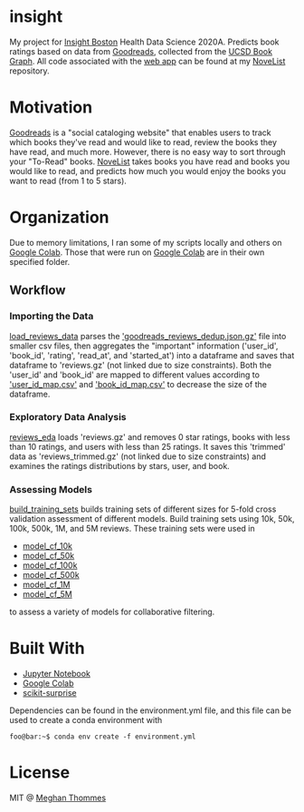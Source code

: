 # insight
My project for [Insight Boston](https://www.insighthealthdata.com/) Health Data Science 2020A. Predicts book ratings based on data from [Goodreads](https://www.goodreads.com/), collected from the [UCSD Book Graph](https://sites.google.com/eng.ucsd.edu/ucsdbookgraph/home?authuser=0). All code associated with the [web app](https://insight-novelist.herokuapp.com/) can be found at my [NoveList](https://github.com/megthommes/noveList) repository.

# Motivation
[Goodreads](https://www.goodreads.com/) is a "social cataloging website" that enables users to track which books they've read and would like to read, review the books they have read, and much more. However, there is no easy way to sort through your "To-Read" books. [NoveList](https://insight-novelist.herokuapp.com/) takes books you have read and books you would like to read, and predicts how much you would enjoy the books you want to read (from 1 to 5 stars).

# Organization
Due to memory limitations, I ran some of my scripts locally and others on [Google Colab](https://colab.research.google.com). Those that were run on [Google Colab](https://colab.research.google.com) are in their own specified folder.

## Workflow
### Importing the Data
[load_reviews_data](https://github.com/megthommes/insight/blob/master/scripts/load_reviews_data.ipynb) parses the ['goodreads_reviews_dedup.json.gz'](https://sites.google.com/eng.ucsd.edu/ucsdbookgraph/reviews?authuser=0) file into smaller csv files, then aggregates the "important" information ('user_id', 'book_id', 'rating', 'read_at', and 'started_at') into a dataframe and saves that dataframe to 'reviews.gz' (not linked due to size constraints). Both the 'user_id' and 'book_id' are mapped to different values according to ['user_id_map.csv'](https://github.com/megthommes/insight/blob/master/data/user_id_map.csv) and ['book_id_map.csv'](https://github.com/megthommes/insight/blob/master/data/book_id_map.csv) to decrease the size of the dataframe.

### Exploratory Data Analysis
[reviews_eda](https://github.com/megthommes/insight/blob/master/scripts/colab/reviews_eda.ipynb) loads 'reviews.gz' and removes 0 star ratings, books with less than 10 ratings, and users with less than 25 ratings. It saves this 'trimmed' data as 'reviews_trimmed.gz' (not linked due to size constraints) and examines the ratings distributions by stars, user, and book.

### Assessing Models
[build_training_sets](https://github.com/megthommes/insight/blob/master/scripts/colab/build_training_sets.ipynb) builds training sets of different sizes for 5-fold cross validation assessment of different models. Build training sets using 10k, 50k, 100k, 500k, 1M, and 5M reviews. These training sets were used in

- [model_cf_10k](https://github.com/megthommes/insight/blob/master/scripts/colab/model_cf_10k.ipynb)
- [model_cf_50k]()
- [model_cf_100k](https://github.com/megthommes/insight/blob/master/scripts/colab/model_cf_100k.ipynb)
- [model_cf_500k]()
- [model_cf_1M](https://github.com/megthommes/insight/blob/master/scripts/colab/model_cf_1M.ipynb)
- [model_cf_5M]()

to assess a variety of models for collaborative filtering.

# Built With
- [Jupyter Notebook](https://jupyter.org)
- [Google Colab](https://colab.research.google.com)
- [scikit-surprise](https://surprise.readthedocs.io/en/stable/)

Dependencies can be found in the environment.yml file, and this file can be used to create a conda environment with
```console
foo@bar:~$ conda env create -f environment.yml
```

# License
MIT @ [Meghan Thommes](https://meghanthommes.com/)
